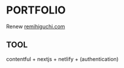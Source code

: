 # PORTFOLIO
Renew [remihiguchi.com](https://remihiguchi.com)

## TOOL
contentful + nextjs + netlify + (authentication)
